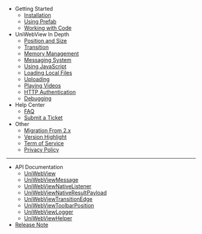 - Getting Started
    - [Installation](latest/installation.md)
    - [Using Prefab](latest/using-prefab.md)
    - [Working with Code](latest/working-with-code.md)
- UniWebView In Depth
    - [Position and Size](latest/position-and-size.md)
    - [Transition](latest/transition.md)
    - [Memory Management](latest/memory-management.md)
    - [Messaging System](latest/messaging-system.md)
    - [Using JavaScript](latest/using-javascript.md)
    - [Loading Local Files](latest/loading-local-files.md)
    - [Uploading](latest/uploading.md)
    - [Playing Videos](latest/playing-videos.md)
    - [HTTP Authentication](latest/http-auth.md)
    - [Debugging](latest/debugging.md)
- Help Center
    - [FAQ](latest/faq.md)
    - [Submit a Ticket](https://onevcat.zendesk.com/hc/en-us/requests/new)
- Other
    - [Migration From 2.x](migration-guide.md)
    - [Version Highlight](version-highlight.md)
    - [Term of Service](tos.md)
    - [Privacy Policy](privacy.md)
---
- API Documentation
    - [UniWebView](/latest/api/uniwebview.html)
    - [UniWebViewMessage](/latest/api/uniwebviewmessage.html)
    - [UniWebViewNativeListener](/latest/api/uniwebviewnativelistener.html)
    - [UniWebViewNativeResultPayload](/latest/api/uniwebviewnativeresultpayload.html)
    - [UniWebViewTransitionEdge](/latest/api/uniwebviewtransitionedge.html)
    - [UniWebViewToolbarPosition](/latest/api/uniwebviewtoolbarposition.html)
    - [UniWebViewLogger](/latest/api/uniwebviewlogger.html)
    - [UniWebViewHelper](/latest/api/uniwebviewhelper.html)
- [Release Note](release-note)